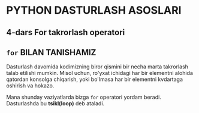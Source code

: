 # PYTHON DASTURLASH ASOSLARI

## 4-dars For takrorlash operatori

## `for` BILAN TANISHAMIZ

Dasturlash davomida kodimizning biror qismini bir necha marta takrorlash talab etilishi mumkin. Misol uchun, ro'yxat ichidagi har bir elementni alohida qatordan konsolga chiqarish, yoki bo'lmasa har bir elementni kvdartaga oshirish va hokazo. 

Mana shunday vaziyatlarda bizga `for` operatori yordam beradi. Dasturlashda bu **tsikl(loop)** deb ataladi. 

